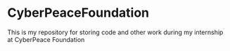 # CyberPeaceFoundation

This is my repository for storing code and other work during my internship at CyberPeace Foundation
